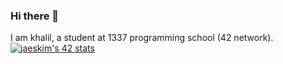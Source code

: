 ### Hi there 👋
I am khalil, a student at 1337 programming school (42 network).
[![jaeskim's 42 stats](https://badge42.herokuapp.com/api/stats/khafni?darkmode=true)](https://github.com/JaeSeoKim/badge42)


<!--
**khafni/khafni** is a ✨ _special_ ✨ repository because its `README.md` (this file) appears on your GitHub profile.

Here are some ideas to get you started:

- 🔭 I’m currently working on ...
- 🌱 I’m currently learning ...
- 👯 I’m looking to collaborate on ...
- 🤔 I’m looking for help with ...
- 💬 Ask me about ...
- 📫 How to reach me: ...
- 😄 Pronouns: ...
- ⚡ Fun fact: ...
-->
